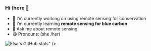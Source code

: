 ### Hi there 👋

<!--
**elsadg/elsadg** is a ✨ _special_ ✨ repository because its `README.md` (this file) appears on your GitHub profile.

Here are some ideas to get you started:

- 🔭 I’m currently working on ...
- 🌱 I’m currently learning ...
- 👯 I’m looking to collaborate on ...
- 🤔 I’m looking for help with ...
- 💬 Ask me about ...
- 📫 How to reach me: ...
- 😄 Pronouns: ...
- ⚡ Fun fact: ...
-->


- 🔭 I’m currently working on using remote sensing for conservation
- 🌱 I’m currently learning **remote sensing for blue carbon**
- 💬 Ask me about remote sensing
- 😄 Pronouns: (she /her)

![Elsa's GitHub stats](https://github-readme-stats.vercel.app/api?username=elsadg&show_icons=true&theme=default)" /></a></p>
